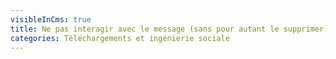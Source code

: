 ```yaml
---
visibleInCms: true
title: Ne pas interagir avec le message (sans pour autant le supprimer)
categories: Téléchargements et ingénierie sociale
---
```


